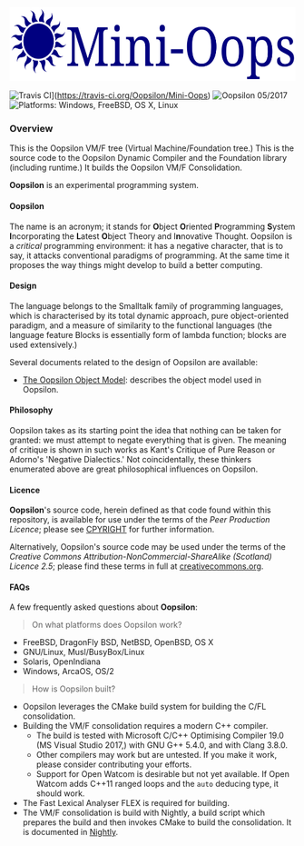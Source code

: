 <img src="Doc/Logo/Oopsilon.png" alt="Oopsilon logo" width="585" height="129">

![Travis CI](https://img.shields.io/travis/Oopsilon/Mini-Oops.svg)](https://travis-ci.org/Oopsilon/Mini-Oops)
![Oopsilon 05/2017](https://img.shields.io/badge/Oopsilon-05%2F2017-red.svg)
![Platforms: Windows, FreeBSD, OS X, Linux](https://img.shields.io/badge/platforms-FreeBSD%20|%20OS%20X%20|%20Windows%20|%20Linux-lightgrey.svg)


### Overview

This is the Oopsilon VM/F tree (Virtual Machine/Foundation tree.) This is
the source code to the Oopsilon Dynamic Compiler and the Foundation library
(including runtime.) It builds the Oopsilon VM/F Consolidation.

**Oopsilon** is an experimental programming system.

#### Oopsilon

The name is an acronym;
it stands for **O**bject **O**riented **P**rogramming **S**ystem
**I**ncorporating the **L**atest **O**bject Theory and I**n**novative Thought.
Oopsilon is a *critical* programming environment: it has a negative character,
that is to say, it attacks conventional paradigms of programming. At the same
time it proposes the way things might develop to build a better computing.

#### Design

The language belongs to the Smalltalk family of programming languages, which is
characterised by its total dynamic approach, pure object-oriented paradigm, and
a measure of similarity to the functional languages (the language feature
Blocks is essentially form of lambda function; blocks are used extensively.)

Several documents related to the design of Oopsilon are available:
 * [The Oopsilon Object Model](Doc/Objects.md): describes the object model
   used in Oopsilon.

#### Philosophy

Oopsilon takes as its starting point the idea that nothing can be taken for
granted: we must attempt to negate everything that is given. The meaning of
critique is shown in such works as Kant's Critique of Pure Reason or Adorno's 
'Negative Dialectics.' Not coincidentally, these thinkers enumerated above are
great philosophical influences on Oopsilon.

#### Licence

**Oopsilon**'s source code, herein defined as that code found within this
repository, is available for use under the terms of the
*Peer Production Licence*; please see
[CPYRIGHT](Doc/CPYRIGHT.md) for further information.

Alternatively, Oopsilon's source code may be used under the terms of the
*Creative Commons Attribution-NonCommercial-ShareAlike (Scotland) Licence 2.5*;
please find these terms in full at
[creativecommons.org](https://creativecommons.org/licenses/by-nc-sa/2.5/scotland/legalcode).

#### FAQs

A few frequently asked questions about **Oopsilon**:

> On what platforms does Oopsilon work?

 * FreeBSD, DragonFly BSD, NetBSD, OpenBSD, OS X
 * GNU/Linux, Musl/BusyBox/Linux
 * Solaris, OpenIndiana
 * Windows, ArcaOS, OS/2

> How is Oopsilon built?

 * Oopsilon leverages the CMake build system for building the C/FL 
   consolidation.
 * Building the VM/F consolidation requires a modern C++ compiler.
   * The build is tested with Microsoft C/C++ Optimising Compiler 19.0
     (MS Visual Studio 2017,) with GNU G++ 5.4.0, and with Clang 3.8.0.
   * Other compilers may work but are untested. If you make it work, please
     consider contributing your efforts.
   * Support for Open Watcom is desirable but not yet available. If Open Watcom
     adds C++11 ranged loops and the `auto` deducing type, it should work.
 * The Fast Lexical Analyser FLEX is required for building.
 * The VM/F consolidation is build with Nightly, a build script which prepares
   the build and then invokes CMake to build the consolidation. It is
   documented in [Nightly](Doc/Nightly.md).
